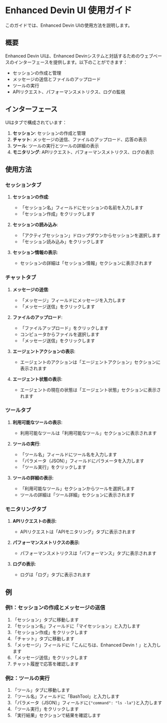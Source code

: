 # Enhanced Devin UI 使用ガイド

このガイドでは、Enhanced Devin UIの使用方法を説明します。

## 概要

Enhanced Devin UIは、Enhanced Devinシステムと対話するためのウェブベースのインターフェースを提供します。以下のことができます：

- セッションの作成と管理
- メッセージの送信とファイルのアップロード
- ツールの実行
- APIリクエスト、パフォーマンスメトリクス、ログの監視

## インターフェース

UIはタブで構成されています：

1. **セッション**: セッションの作成と管理
2. **チャット**: メッセージの送信、ファイルのアップロード、応答の表示
3. **ツール**: ツールの実行とツールの詳細の表示
4. **モニタリング**: APIリクエスト、パフォーマンスメトリクス、ログの表示

## 使用方法

### セッションタブ

1. **セッションの作成**:
   - 「セッション名」フィールドにセッションの名前を入力します
   - 「セッション作成」をクリックします

2. **セッションの読み込み**:
   - 「アクティブセッション」ドロップダウンからセッションを選択します
   - 「セッション読み込み」をクリックします

3. **セッション情報の表示**:
   - セッションの詳細は「セッション情報」セクションに表示されます

### チャットタブ

1. **メッセージの送信**:
   - 「メッセージ」フィールドにメッセージを入力します
   - 「メッセージ送信」をクリックします

2. **ファイルのアップロード**:
   - 「ファイルアップロード」をクリックします
   - コンピュータからファイルを選択します
   - 「メッセージ送信」をクリックします

3. **エージェントアクションの表示**:
   - エージェントのアクションは「エージェントアクション」セクションに表示されます

4. **エージェント状態の表示**:
   - エージェントの現在の状態は「エージェント状態」セクションに表示されます

### ツールタブ

1. **利用可能なツールの表示**:
   - 利用可能なツールは「利用可能なツール」セクションに表示されます

2. **ツールの実行**:
   - 「ツール名」フィールドにツール名を入力します
   - 「パラメータ（JSON）」フィールドにパラメータを入力します
   - 「ツール実行」をクリックします

3. **ツールの詳細の表示**:
   - 「利用可能なツール」セクションからツールを選択します
   - ツールの詳細は「ツール詳細」セクションに表示されます

### モニタリングタブ

1. **APIリクエストの表示**:
   - APIリクエストは「APIモニタリング」タブに表示されます

2. **パフォーマンスメトリクスの表示**:
   - パフォーマンスメトリクスは「パフォーマンス」タブに表示されます

3. **ログの表示**:
   - ログは「ログ」タブに表示されます

## 例

### 例1：セッションの作成とメッセージの送信

1. 「セッション」タブに移動します
2. 「セッション名」フィールドに「マイセッション」と入力します
3. 「セッション作成」をクリックします
4. 「チャット」タブに移動します
5. 「メッセージ」フィールドに「こんにちは、Enhanced Devin！」と入力します
6. 「メッセージ送信」をクリックします
7. チャット履歴で応答を確認します

### 例2：ツールの実行

1. 「ツール」タブに移動します
2. 「ツール名」フィールドに「BashTool」と入力します
3. 「パラメータ（JSON）」フィールドに`{"command": "ls -la"}`と入力します
4. 「ツール実行」をクリックします
5. 「実行結果」セクションで結果を確認します

